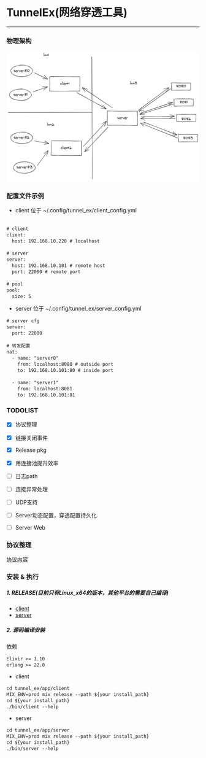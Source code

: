 # TunnelEx(网络穿透工具)

--------------

### 物理架构

![架构图](https://raw.githubusercontent.com/tt67wq/tunnel_ex/master/media/structure.png)


### 配置文件示例

- client 位于 ~/.config/tunnel_ex/client_config.yml

```

# client
client:
  host: 192.168.10.220 # localhost

# server
server:
  host: 192.168.10.101 # remote host
  port: 22000 # remote port

# pool
pool:
  size: 5

```

- server 位于 ~/.config/tunnel_ex/server_config.yml

```
# server cfg
server:
  port: 22000

# 转发配置
nat:
  - name: "server0"
    from: localhost:8080 # outside port
    to: 192.168.10.101:80 # inside port

  - name: "server1"
    from: localhost:8081
    to: 192.168.10.101:81

```

### TODOLIST

- [x] 协议整理
- [x] 链接关闭事件
- [x] Release pkg
- [x] 用连接池提升效率
- [ ] 日志path
- [ ] 连接异常处理
- [ ] UDP支持
- [ ] Server动态配置，穿透配置持久化
- [ ] Server Web


### 协议整理

  [协议内容](https://github.com/tt67wq/tunnel_ex/blob/master/protocal.md)


### 安装 & 执行

##### 1. RELEASE(目前只有Linux_x64的版本，其他平台的需要自己编译)

- [client](http://47.240.61.212/tunnel_client_v1.2.zip)
- [server](http://47.240.61.212/tunnel_server_v1.2.zip)

##### 2. 源码编译安装
依赖
```
Elixir >= 1.10
erlang >= 22.0
```

- client
```
cd tunnel_ex/app/client
MIX_ENV=prod mix release --path ${your install_path}
cd ${your install_path}
./bin/client --help
```

- server
```
cd tunnel_ex/app/server
MIX_ENV=prod mix release --path ${your install_path}
cd ${your install_path}
./bin/server --help
```
